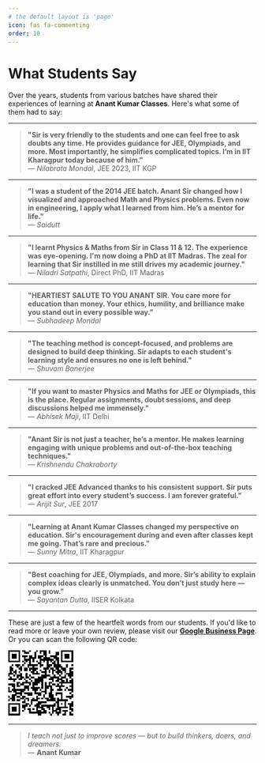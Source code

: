 ```yaml
---
# the default layout is 'page'
icon: fas fa-commenting
order: 10
---
```


# What Students Say

Over the years, students from various batches have shared their experiences of learning at **Anant Kumar Classes**. Here's what some of them had to say:

---

> **"Sir is very friendly to the students and one can feel free to ask doubts any time. He provides guidance for JEE, Olympiads, and more. Most importantly, he simplifies complicated topics. I’m in IIT Kharagpur today because of him."**  
> — *Nilabrata Mondal*, JEE 2023, IIT KGP

---

> **"I was a student of the 2014 JEE batch. Anant Sir changed how I visualized and approached Math and Physics problems. Even now in engineering, I apply what I learned from him. He’s a mentor for life."**  
> — *Saidutt*

---

> **"I learnt Physics & Maths from Sir in Class 11 & 12. The experience was eye-opening. I'm now doing a PhD at IIT Madras. The zeal for learning that Sir instilled in me still drives my academic journey."**  
> — *Niladri Satpathi*, Direct PhD, IIT Madras

---

> **"HEARTIEST SALUTE TO YOU ANANT SIR. You care more for education than money. Your ethics, humility, and brilliance make you stand out in every possible way."**  
> — *Subhadeep Mondal*

---

> **"The teaching method is concept-focused, and problems are designed to build deep thinking. Sir adapts to each student's learning style and ensures no one is left behind."**  
> — *Shuvam Banerjee*

---

> **"If you want to master Physics and Maths for JEE or Olympiads, this is the place. Regular assignments, doubt sessions, and deep discussions helped me immensely."**  
> — *Abhisek Maji*, IIT Delhi

---

> **"Anant Sir is not just a teacher, he’s a mentor. He makes learning engaging with unique problems and out-of-the-box teaching techniques."**  
> — *Krishnendu Chakraborty*

---

> **"I cracked JEE Advanced thanks to his consistent support. Sir puts great effort into every student’s success. I am forever grateful."**  
> — *Arijit Sur*, JEE 2017

---

> **"Learning at Anant Kumar Classes changed my perspective on education. Sir's encouragement during and even after classes kept me going. That’s rare and precious."**  
> — *Sunny Mitra*, IIT Kharagpur

---

> **"Best coaching for JEE, Olympiads, and more. Sir’s ability to explain complex ideas clearly is unmatched. You don’t just study here — you grow."**  
> — *Sayantan Dutta*, IISER Kolkata

---

These are just a few of the heartfelt words from our students. If you'd like to read more or leave your own review, please visit our **[Google Business Page](https://g.page/r/CQihtPgXGNEcEBM/review)**.
Or you can scan the following QR code:
<p style="align: center;">
  <img src="../assets/img/review_qr.png" alt="Scan QR for review" width="132">
</p>


---

> *I teach not just to improve scores — but to build thinkers, doers, and dreamers.*  
> — **Anant Kumar**
